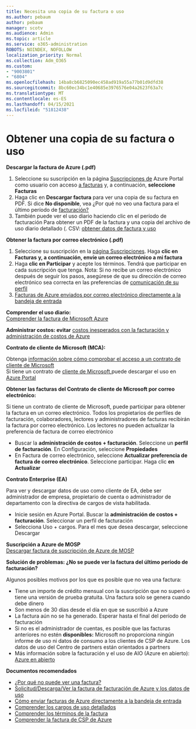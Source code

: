 ```yaml
---
title: Necesita una copia de su factura o uso
ms.author: pebaum
author: pebaum
manager: scotv
ms.audience: Admin
ms.topic: article
ms.service: o365-administration
ROBOTS: NOINDEX, NOFOLLOW
localization_priority: Normal
ms.collection: Adm_O365
ms.custom:
- "9003801"
- "6804"
ms.openlocfilehash: 14ba8cb6825090ec458ad919a55a77b01d9dfd38
ms.sourcegitcommit: 8bc60ec34bc1e40685e3976576e04a2623f63a7c
ms.translationtype: MT
ms.contentlocale: es-ES
ms.lasthandoff: 04/15/2021
ms.locfileid: "51812438"
---
```

# <a name="get-a-copy-of-your-bill-or-usage"></a>Obtener una copia de su factura o uso

**Descargar la factura de Azure (.pdf)**

1. Seleccione su suscripción en la página [Suscripciones de](https://portal.azure.com/#blade/Microsoft_Azure_Billing/SubscriptionsBlade) Azure Portal como usuario con acceso [a facturas](https://docs.microsoft.com/azure/cost-management-billing/manage/manage-billing-access?WT.mc_id=Portal-Microsoft_Azure_Support) y, a continuación, **seleccione Facturas**
2. Haga clic en **Descargar factura** para ver una copia de su factura en PDF. Si dice **No disponible**, vea ¿Por qué no veo una factura para el último período de [facturación?](https://docs.microsoft.com/azure/cost-management-billing/manage/download-azure-invoice-daily-usage-date?WT.mc_id=Portal-Microsoft_Azure_Support#noinvoice)
3. También puede ver el uso diario haciendo clic en el período de facturación Para obtener un PDF de la factura y una copia del archivo de uso diario detallado (. CSV: [obtener datos de factura y uso](https://docs.microsoft.com/azure/cost-management-billing/manage/download-azure-invoice-daily-usage-date?WT.mc_id=Portal-Microsoft_Azure_Support)

**Obtener la factura por correo electrónico (.pdf)**

1. Seleccione su suscripción en la [página Suscripciones](https://ms.portal.azure.com/#blade/Microsoft_Azure_Billing/SubscriptionsBlade). Haga **clic en Facturas** **y, a continuación, envíe un correo electrónico a mi factura**
2. Haga **clic en Participar** y acepte los términos. Tendrá que participar en cada suscripción que tenga. Nota: Si no recibe un correo electrónico después de seguir los pasos, asegúrese de que su dirección de correo electrónico sea correcta en las preferencias de [comunicación de su perfil](https://account.windowsazure.com/profile)
3. [Facturas de Azure enviados por correo electrónico directamente a la bandeja de entrada](https://azure.microsoft.com/blog/azure-email-invoices/)

**Comprender el uso diario:**  
 [Comprender la factura de Microsoft Azure](https://docs.microsoft.com/azure/cost-management-billing/understand/review-individual-bill?WT.mc_id=Portal-Microsoft_Azure_Support)  

**Administrar costos: evitar** [costos inesperados con la facturación y administración de costos de Azure](https://docs.microsoft.com/azure/cost-management-billing/manage/getting-started?WT.mc_id=Portal-Microsoft_Azure_Support)  

**Contrato de cliente de Microsoft (MCA):**

Obtenga  [información sobre cómo comprobar el acceso a un contrato de cliente de Microsoft](https://docs.microsoft.com/azure/cost-management-billing/manage/download-azure-invoice-daily-usage-date?WT.mc_id=Portal-Microsoft_Azure_Support#check-access-to-a-microsoft-customer-agreement)  
Si tiene un contrato de [cliente de Microsoft,](https://docs.microsoft.com/azure/cost-management-billing/manage/download-azure-invoice-daily-usage-date?WT.mc_id=Portal-Microsoft_Azure_Support#check-access-to-a-microsoft-customer-agreement)puede descargar el uso en [Azure Portal](https://portal.azure.com/)

**Obtener las facturas del Contrato de cliente de Microsoft por correo electrónico:**

Si tiene un contrato de cliente de Microsoft, puede participar para obtener la factura en un correo electrónico. Todos los propietarios de perfiles de facturación, colaboradores, lectores y administradores de facturas recibirán la factura por correo electrónico. Los lectores no pueden actualizar la preferencia de factura de correo electrónico

- Buscar la **administración de costos + facturación**. Seleccione un **perfil de facturación**. En Configuración, seleccione **Propiedades**
- En Factura de correo electrónico, seleccione **Actualizar preferencia de factura de correo electrónico**. Seleccione participar. Haga clic **en Actualizar**

**Contrato Enterprise (EA)**

Para ver y descargar datos de uso como cliente de EA, debe ser administrador de empresa, propietario de cuenta o administrador de departamento con la directiva de cargos de vista habilitada.

- Inicie sesión en Azure Portal. Buscar la **administración de costos + facturación**. Seleccionar un perfil de facturación
- Selecciona Uso + cargos. Para el mes que desea descargar, seleccione Descargar

**Suscripción a Azure de MOSP**  
[Descargar factura de suscripción de Azure de MOSP](https://docs.microsoft.com/azure/cost-management-billing/understand/download-azure-invoice?WT.mc_id=Portal-Microsoft_Azure_Support#download-your-mosp-azure-subscription-invoice)

**Solución de problemas: ¿No se puede ver la factura del último período de facturación?**

Algunos posibles motivos por los que es posible que no vea una factura:

- Tiene un importe de crédito mensual con la suscripción que no superó o tiene una versión de prueba gratuita. Una factura solo se genera cuando debe dinero
- Son menos de 30 días desde el día en que se suscribió a Azure
- La factura aún no se ha generado. Esperar hasta el final del período de facturación
- Si no es el administrador de cuentas, es posible que las facturas anteriores no estén **disponibles:** Microsoft no proporciona ningún informe de uso ni datos de consumo a los clientes de CSP de Azure. Los datos de uso del Centro de partners están orientados a partners
- Más información sobre la facturación y el uso de AIO (Azure en abierto): [Azure en abierto](https://azure.microsoft.com/offers/ms-azr-0111p/)

**Documentos recomendados**

- [¿Por qué no puede ver una factura?](https://docs.microsoft.com/azure/cost-management-billing/understand/download-azure-invoice?WT.mc_id=Portal-Microsoft_Azure_Support#noinvoice)
- [Solicitud/Descarga/Ver la factura de facturación de Azure y los datos de uso](https://docs.microsoft.com/azure/cost-management-billing/manage/download-azure-invoice-daily-usage-date?WT.mc_id=Portal-Microsoft_Azure_Support)
- [Cómo enviar facturas de Azure directamente a la bandeja de entrada](https://docs.microsoft.com/azure/cost-management-billing/manage/download-azure-invoice-daily-usage-date?WT.mc_id=Portal-Microsoft_Azure_Support)
- [Comprender los cargos de uso detallados](https://docs.microsoft.com/azure/cost-management-billing/understand/review-individual-bill?WT.mc_id=Portal-Microsoft_Azure_Support#csv)
- [Comprender los términos de la factura](https://docs.microsoft.com/azure/cost-management-billing/understand/understand-invoice?WT.mc_id=Portal-Microsoft_Azure_Support)
- [Comprender la factura de CSP de Azure](https://docs.microsoft.com/partner-center/azure-plan-lp?WT.mc_id=Portal-Microsoft_Azure_Support)

